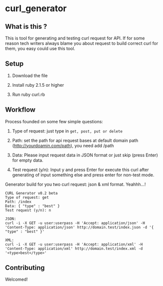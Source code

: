 # curl_generator

## What is this ?

This is tool for generating and testing curl request for API.
If for some reason tech writers always blame you about request to build correct curl for them,
you easy could use this tool.

## Setup

1. Download the file

2. Install ruby 2.1.5 or higher

3. Run ruby curl.rb


## Workflow

Process founded on some few simple questions:

1. Type of request: just type in `get, post, put or delete`

2. Path: set the path for api request bases at default domain path (http://yourdoamin.com/path), you need add /path

3. Data: Please input request data in JSON format or just skip (press Enter) for empty data.

4. Test request (y/n): Input y and press Enter for execute this curl after generating of input something else and press enter for non-test mode.

Generator build for you two curl request: json & xml format. Yeahhh...!

    CURL Generator v0.2 beta
    Type of request: get
    Path: /index
    Data: { "type" : "best" }
    Test request (y/n): n

    JSON:
    curl -i -X GET -u user:userpass -H 'Accept: application/json' -H 'Content-Type: application/json' http://domain.test/index.json -d '{ "type" : "best" }'

    XML:
    curl -i -X GET -u user:userpass -H 'Accept: application/xml' -H 'Content-Type: application/xml' http://domain.test/index.xml -d '<type>best</type>'

## Contributing

Welcomed!
